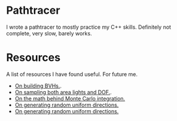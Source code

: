# Pathtracer

I wrote a pathtracer to mostly practice my C++ skills. Definitely not complete, very slow, barely works.

# Resources

A list of resources I have found useful. For future me.

- [On building BVHs.](https://jacco.ompf2.com/2022/04/13/how-to-build-a-bvh-part-1-basics/).
- [On sampling both area lights and DOF.](https://courses.cs.washington.edu/courses/cse557/17au/assets/lectures/aa-and-mcpt-4pp.pdf).
- [On the math behind Monte Carlo integration.](https://jacco.ompf2.com/2019/12/11/probability-theory-for-physically-based-rendering/)
- [On generating random uniform directions.](http://blog.thomaspoulet.fr/uniform-sampling-on-unit-hemisphere/)
- [On generating random uniform directions.](https://math.stackexchange.com/questions/1163260/random-directions-on-hemisphere-oriented-by-an-arbitrary-vector)
